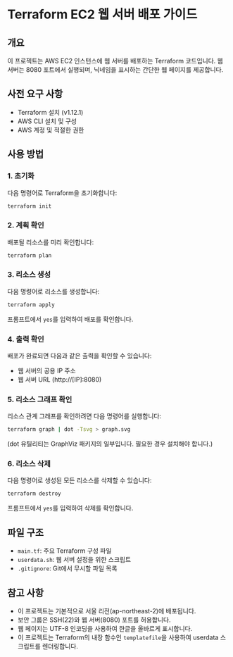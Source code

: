 # Terraform EC2 웹 서버 배포 가이드

## 개요
이 프로젝트는 AWS EC2 인스턴스에 웹 서버를 배포하는 Terraform 코드입니다. 웹 서버는 8080 포트에서 실행되며, 닉네임을 표시하는 간단한 웹 페이지를 제공합니다.

## 사전 요구 사항
- Terraform 설치 (v1.12.1)
- AWS CLI 설치 및 구성
- AWS 계정 및 적절한 권한

## 사용 방법

### 1. 초기화
다음 명령어로 Terraform을 초기화합니다:
```bash
terraform init
```

### 2. 계획 확인
배포될 리소스를 미리 확인합니다:
```bash
terraform plan
```

### 3. 리소스 생성
다음 명령어로 리소스를 생성합니다:
```bash
terraform apply
```
프롬프트에서 `yes`를 입력하여 배포를 확인합니다.

### 4. 출력 확인
배포가 완료되면 다음과 같은 출력을 확인할 수 있습니다:
- 웹 서버의 공용 IP 주소
- 웹 서버 URL (http://[IP]:8080)

### 5. 리소스 그래프 확인
리소스 관계 그래프를 확인하려면 다음 명령어를 실행합니다:
```bash
terraform graph | dot -Tsvg > graph.svg
```
(dot 유틸리티는 GraphViz 패키지의 일부입니다. 필요한 경우 설치해야 합니다.)

### 6. 리소스 삭제
다음 명령어로 생성된 모든 리소스를 삭제할 수 있습니다:
```bash
terraform destroy
```
프롬프트에서 `yes`를 입력하여 삭제를 확인합니다.

## 파일 구조
- `main.tf`: 주요 Terraform 구성 파일
- `userdata.sh`: 웹 서버 설정을 위한 스크립트
- `.gitignore`: Git에서 무시할 파일 목록

## 참고 사항
- 이 프로젝트는 기본적으로 서울 리전(ap-northeast-2)에 배포됩니다.
- 보안 그룹은 SSH(22)와 웹 서버(8080) 포트를 허용합니다.
- 웹 페이지는 UTF-8 인코딩을 사용하여 한글을 올바르게 표시합니다.
- 이 프로젝트는 Terraform의 내장 함수인 `templatefile`을 사용하여 userdata 스크립트를 렌더링합니다. 